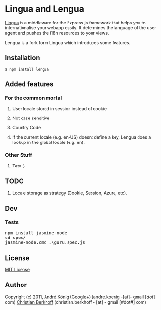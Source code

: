 # Lingua and Lengua

[Lingua](https://github.com/akoenig/express-lingua) is a middleware for the Express.js framework that helps you to internationalise your webapp easily. It determines the language of the user agent and pushes the i18n resources to your views.

Lengua is a fork form Lingua which introduces some features.

## Installation

    $ npm install lengua

## Added features

### For the common mortal

1. User locale stored in session instead of cookie

2. Not case sensitive

3. Country Code

4. If the current locale (e.g. en-US) doesnt define a key, Lengua does a lookup in the global locale (e.g. en).

### Other Stuff

1. Tets :)

## TODO

1. Locale storage as strategy (Cookie, Session, Azure, etc).

## Dev

### Tests

<pre>
npm install jasmine-node
cd spec/
jasmine-node.cmd .\guru.spec.js
</pre>

## License

[MIT License](http://www.opensource.org/licenses/mit-license.php)

## Author

Copyright (c) 2011, 
[André König](http://lochkartenstanzer.de) ([Google+](http://profile.lochkartenstanzer.de)) (andre.koenig -[at]- gmail [*dot*] com)
[Christian Berkhoff](#) (christian.berkhoff - [at] - gmail [#dot#] com)
